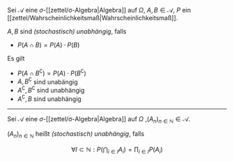 Sei $\mathcal{A}$ eine $\sigma$-[[zettel/σ-Algebra|Algebra]] auf $\Omega$, $A, B \in \mathcal{A}$, $P$ ein [[zettel/Wahrscheinlichkeitsmaß|Wahrscheinlichkeitsmaß]].

$A, B$ sind *(stochastisch) unabhängig*, falls
- $P(A \cap B) = P(A) \cdot P(B)$

Es gilt
- $P(A \cap B^\complement) = P(A) \cdot P(B^\complement)$
- $A, B^\complement$ sind unabängig
- $A^\complement, B^\complement$ sind unabhängig
- $A^\complement, B$ sind unabhängig

---

Sei $\mathcal{A}$ eine $\sigma$-[[zettel/σ-Algebra|Algebra]] auf $\Omega$ ,$(A_n)_{n \in \mathbb{N}} \in \mathcal{A}$.

$(A_n)_{n \in \mathbb{N}}$ heißt *(stochastisch) unabhängig*, falls

$$
	\forall I \subset \mathbb{N} : P\left( \bigcap_{i \in I} A_i \right) = \prod_{i \in I} P(A_i)
$$